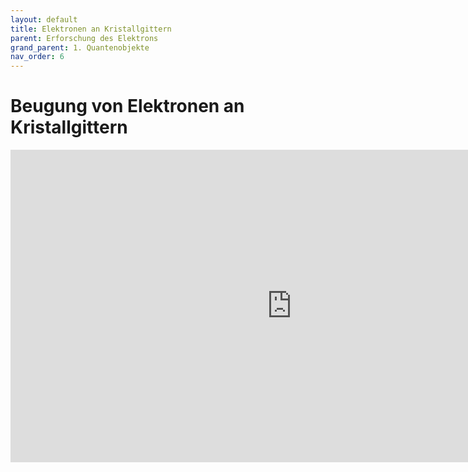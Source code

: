 ```yaml
---
layout: default
title: Elektronen an Kristallgittern
parent: Erforschung des Elektrons
grand_parent: 1. Quantenobjekte
nav_order: 6
---
```


# Beugung von Elektronen an Kristallgittern
<iframe scrolling="no" src="https://www.geogebra.org/material/iframe/id/pNEx3xsM/width/1241/height/522/border/888888/smb/false/stb/false/stbh/false/ai/false/asb/false/sri/true/rc/false/ld/false/sdz/true/ctl/false" width="900px" height="500px" style="border:0px;"> </iframe>
